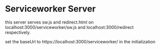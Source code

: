 # Serviceworker Server

this server serves sw.js and redirect.html on localhost:3000/serviceworker/sw.js and localhost:3000/redirect respectively.

set the baseUrl to https://localhost:3000/serviceworker/ in the initialization